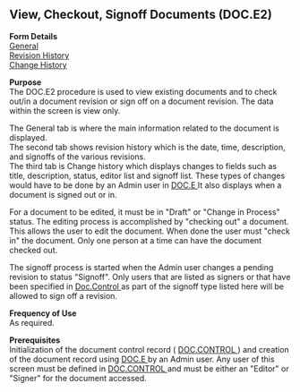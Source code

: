 ##  View, Checkout, Signoff Documents (DOC.E2)

<PageHeader />

**Form Details**  
[ General ](DOC-E2-1/README.md)   
[ Revision History ](DOC-E2-2/README.md)   
[ Change History ](DOC-E2-3/README.md)   

**Purpose**  
The DOC.E2 procedure is used to view existing documents and to check out/in a
document revision or sign off on a document revision. The data within the
screen is view only.  
  
The General tab is where the main information related to the document is
displayed.  
The second tab shows revision history which is the date, time, description,
and signoffs of the various revisions.  
The third tab is Change history which displays changes to fields such as title, description, status, editor list and signoff list. These types of changes would have to be done by an Admin user in [ DOC.E ](../../../../rover/DOC-OVERVIEW/Doc-Control/DOC-E) It also displays when a document is signed out or in.   
  
For a document to be edited, it must be in "Draft" or "Change in Process"
status. The editing process is accomplished by "checking out" a document. This
allows the user to edit the document. When done the user must "check in" the
document. Only one person at a time can have the document checked out.  
  
The signoff process is started when the Admin user changes a pending revision to status "Signoff". Only users that are listed as signers or that have been specified in [ Doc.Control ](../../../../rover/DOC-OVERVIEW/Doc-Control) as part of the signoff type listed here will be allowed to sign off a revision.   

**Frequency of Use**  
As required.

**Prerequisites**  
Initialization of the document control record ( [ DOC.CONTROL ](DOC-CONTROL/README.md) ) and creation of the document record using [ DOC.E ](../../../../rover/DOC-OVERVIEW/Doc-Control/DOC-E) by an Admin user. Any user of this screen must be defined in [ DOC.CONTROL ](DOC-CONTROL/README.md) and must be either an "Editor" or "Signer" for the document accessed. 

<badge text= "Version 8.10.57" vertical="middle" />

<PageFooter />